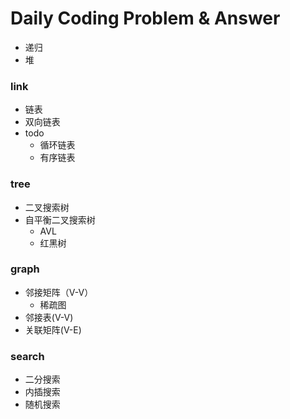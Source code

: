 # Daily Coding Problem & Answer
- 递归
- 堆
### link
- 链表
- 双向链表
- todo
    - 循环链表
    - 有序链表

### tree
- 二叉搜索树
- 自平衡二叉搜索树
    - AVL
    - 红黑树

### graph
- 邻接矩阵（V-V）
    - 稀疏图
- 邻接表(V-V)
- 关联矩阵(V-E)

### search
- 二分搜索
- 内插搜索
- 随机搜索
